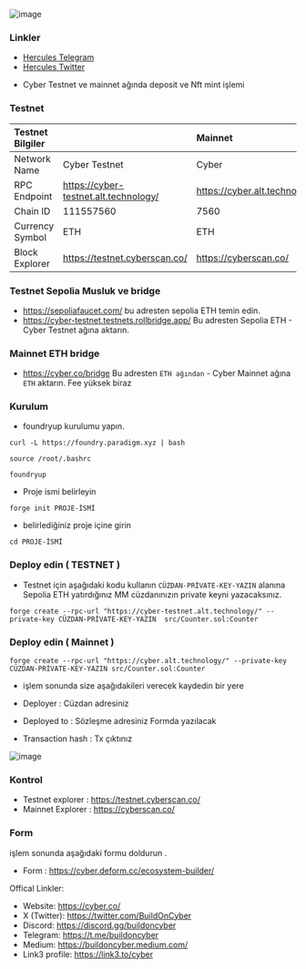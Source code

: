 ![image](https://github.com/HerculesNode/cyber/assets/101635385/9c484487-8cc9-4c0f-9c54-41e27c6b29e5)



### Linkler
 * [Hercules Telegram](https://t.me/HerculesNode)
 * [Hercules Twitter](https://twitter.com/Herculesnode)


- Cyber Testnet ve mainnet ağında deposit ve Nft mint işlemi


### Testnet

| Testnet Bilgiler |      |     Mainnet  |    
| :-------- | :------- |  :-------      | 
| Network Name	      | Cyber Testnet |    Cyber    |  
| RPC Endpoint	      | https://cyber-testnet.alt.technology/ |  https://cyber.alt.technology/     |  
| Chain ID	      | 	111557560 |     7560   |   	 |  
| Currency Symbol	      | ETH |     ETH   |    |  
| Block Explorer      | 	https://testnet.cyberscan.co/|     https://cyberscan.co/  |   


### Testnet Sepolia Musluk ve bridge

- https://sepoliafaucet.com/  bu adresten sepolia ETH temin edin.
- https://cyber-testnet.testnets.rollbridge.app/  Bu adresten Sepolia ETH - Cyber Testnet ağına aktarın.

### Mainnet ETH bridge

- https://cyber.co/bridge  Bu adresten `ETH ağından` - Cyber Mainnet ağına `ETH` aktarın. Fee yüksek biraz

### Kurulum 

- foundryup kurulumu yapın.

```shell
curl -L https://foundry.paradigm.xyz | bash
```

```shell
source /root/.bashrc
```

```shell
foundryup
```

-  Proje ismi belirleyin

```shell
forge init PROJE-İSMİ
```

- belirlediğiniz proje içine girin

```shell
cd PROJE-İSMİ
```

### Deploy edin ( TESTNET )

- Testnet için aşağıdaki kodu kullanın `CÜZDAN-PRİVATE-KEY-YAZIN` alanına Sepolia ETH yatırdığınız MM cüzdanınızın private keyni yazacaksınız. 

```shell
forge create --rpc-url "https://cyber-testnet.alt.technology/" --private-key CÜZDAN-PRİVATE-KEY-YAZIN  src/Counter.sol:Counter
```


### Deploy edin ( Mainnet )

```shell
forge create --rpc-url "https://cyber.alt.technology/" --private-key CÜZDAN-PRİVATE-KEY-YAZIN src/Counter.sol:Counter
```


- işlem sonunda size  aşağıdakileri verecek kaydedin bir yere
  
- Deployer  : Cüzdan adresiniz
- Deployed to  : Sözleşme adresiniz Formda yazılacak
- Transaction hash : Tx çıktınız

![image](https://github.com/HerculesNode/cyber/assets/101635385/f063238e-6dec-4a1b-b57b-6cdc1190287f)


### Kontrol

- Testnet explorer : https://testnet.cyberscan.co/
- Mainnet Explorer : https://cyberscan.co/


### Form

işlem sonunda aşağıdaki formu doldurun .  

- Form : https://cyber.deform.cc/ecosystem-builder/

Offical Linkler: 

- Website: https://cyber.co/
- X (Twitter): https://twitter.com/BuildOnCyber
- Discord: https://discord.gg/buildoncyber
- Telegram: https://t.me/buildoncyber
- Medium: https://buildoncyber.medium.com/
- Link3 profile: https://link3.to/cyber
